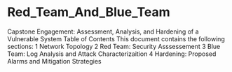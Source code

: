 # Red_Team_And_Blue_Team
Capstone Engagement: Assessment, Analysis, and Hardening of a Vulnerable System
Table of Contents
This document contains the following sections:
1 Network Topology
2 Red Team: Security Asssessement
3 Blue Team: Log Analysis and Attack Characterizaition
4 Hardening: Proposed Alarms and Mitigation Strategies


